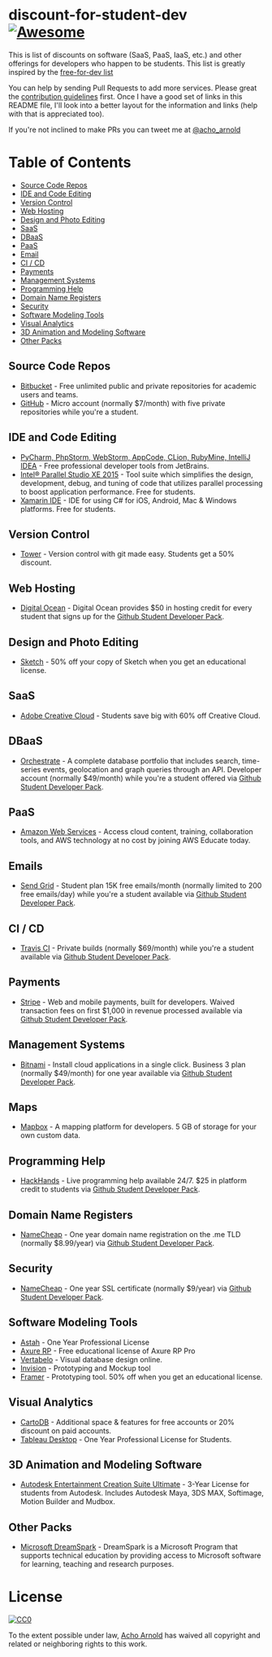 # discount-for-student-dev [![Awesome](https://cdn.rawgit.com/sindresorhus/awesome/d7305f38d29fed78fa85652e3a63e154dd8e8829/media/badge.svg)](https://github.com/sindresorhus/awesome)
This is list of discounts on software (SaaS, PaaS, IaaS, etc.) and other offerings for developers who happen to be students.
This list is greatly inspired by the [free-for-dev list](https://github.com/ripienaar/free-for-dev)

You can help by sending Pull Requests to add more services. Please great the [contribution guidelines](contributing.md) first.
Once I have a good set of links in this README file, I'll look into a better layout for the information and links (help with that is appreciated too).

If you're not inclined to make PRs you can tweet me at [@acho_arnold](https://twitter.com/acho_arnold)

Table of Contents
=================

  * [Source Code Repos](#source-code-repos)
  * [IDE and Code Editing](#ide-and-code-editing)
  * [Version Control](#version-control)
  * [Web Hosting](#web-hosting)
  * [Design and Photo Editing](#design-and-photo-editing)
  * [SaaS](#saas)
  * [DBaaS](#dbaas)
  * [PaaS](#paas)
  * [Email](#email)
  * [CI / CD](#ci--cd)
  * [Payments](#payments)
  * [Management Systems](#management-systems)
  * [Programming Help](#programming-help)
  * [Domain Name Registers](#domain-name-registers)
  * [Security](#security)
  * [Software Modeling Tools](#software-modeling-tools)
  * [Visual Analytics](#visual-analytics)
  * [3D Animation and Modeling Software](#3d-animation-and-modeling-software)
  * [Other Packs](#other-packs)


## Source Code Repos

  * [Bitbucket](https://bitbucket.org/) - Free unlimited public and private repositories for academic users and teams.
  * [GitHub](https://education.github.com/pack) -  Micro account (normally $7/month) with five private repositories while you're a student.


## IDE and Code Editing

  * [PyCharm, PhpStorm, WebStorm, AppCode, CLion, RubyMine, IntelliJ IDEA](https://www.jetbrains.com/student/) - Free professional developer tools from JetBrains.
  * [Intel® Parallel Studio XE 2015](https://software.intel.com/en-us/qualify-for-free-software/student) - Tool suite which simplifies the design, development, debug, and tuning of code that utilizes parallel processing to boost application performance. Free for students.
  * [Xamarin IDE](http://xamarin.com/student) - IDE for using C# for iOS, Android, Mac & Windows platforms. Free for students.

## Version Control

  * [Tower](http://www.git-tower.com/buy) -  Version control with git made easy. Students get a 50% discount.

## Web Hosting

  * [Digital Ocean](https://www.digitalocean.com) - Digital Ocean provides $50 in hosting credit for every student that signs up for the [Github Student Developer Pack](https://education.github.com/pack).

## Design and Photo Editing

  * [Sketch](https://backend.bohemiancoding.com/store/edu/) - 50% off your copy of Sketch when you get an educational license.

## SaaS

  * [Adobe Creative Cloud](http://www.adobe.com/creativecloud/buy/students.html) - Students save big with 60% off Creative Cloud.

## DBaaS

  * [Orchestrate](https://orchestrate.io/) - A complete database portfolio that includes search, time-series events, geolocation and graph queries through an API. Developer account (normally $49/month) while you're a student offered via [Github Student Developer Pack](https://education.github.com/pack).

## PaaS

  * [Amazon Web Services](http://www.awseducate.com/application) - Access cloud content, training, collaboration tools, and AWS technology at no cost by joining AWS Educate today.

## Emails

  * [Send Grid](https://sendgrid.com/partner/github-education) - Student plan 15K free emails/month (normally limited to 200 free emails/day) while you're a student available via [Github Student Developer Pack](https://education.github.com/pack).

## CI / CD

  * [Travis CI](https://travis-ci.org) - Private builds (normally $69/month) while you're a student available via [Github Student Developer Pack](https://education.github.com/pack).

## Payments

  * [Stripe](https://stripe.com/) - Web and mobile payments, built for developers. Waived transaction fees on first $1,000 in revenue processed available via [Github Student Developer Pack](https://education.github.com/pack).

## Management Systems

  * [Bitnami](https://bitnami.com) - Install cloud applications in a single click. Business 3 plan (normally $49/month) for one year available via [Github Student Developer Pack](https://education.github.com/pack).

## Maps

  * [Mapbox](https://www.mapbox.com/education/) - A mapping platform for developers. 5 GB of storage for your own custom data.

## Programming Help

  * [HackHands](https://hackhands.com/education/) - Live programming help available 24/7. $25 in platform credit to students via [Github Student Developer Pack](https://education.github.com/pack).

## Domain Name Registers

  * [NameCheap](http://nic.me) - One year domain name registration on the .me TLD (normally $8.99/year) via [Github Student Developer Pack](https://education.github.com/pack).

## Security

  * [NameCheap](https://namecheap.com/) - One year SSL certificate (normally $9/year) via [Github Student Developer Pack](https://education.github.com/pack).

## Software Modeling Tools

  * [Astah](http://astah.net/student-license-request) - One Year Professional License
  * [Axure RP](http://www.axure.com/edu) - Free educational license of Axure RP Pro
  * [Vertabelo](https://my.vertabelo.com/sign-up/create-academic) - Visual database design online.
  * [Invision](http://www.invisionapp.com/education-signup) - Prototyping and Mockup tool
  * [Framer](http://framerjs.com/pricing/) - Prototyping tool. 50% off when you get an educational license.

## Visual Analytics

  * [CartoDB](https://cartodb.com/solutions/education-and-research/) - Additional space & features for free accounts or 20% discount on paid accounts.
  * [Tableau Desktop](https://www.tableau.com/academic/students) - One Year Professional License for Students.

## 3D Animation and Modeling Software

  * [Autodesk Entertainment Creation Suite Ultimate](http://www.autodesk.com/education/free-software/entertainment-creation-suite-ultimate) - 3-Year License for students from Autodesk. Includes Autodesk Maya, 3DS MAX, Softimage, Motion Builder and Mudbox.

## Other Packs

  * [Microsoft DreamSpark](https://www.dreamspark.com/Student/Default.aspx) - DreamSpark is a Microsoft Program that supports technical education by providing access to Microsoft software for learning, teaching and research purposes.

# License

[![CC0](http://i.creativecommons.org/p/zero/1.0/88x31.png)](http://creativecommons.org/publicdomain/zero/1.0/)

To the extent possible under law, [Acho Arnold](https://github.com/najela) has waived all copyright and related or neighboring rights to this work.
